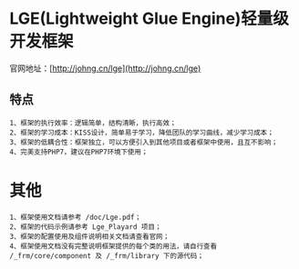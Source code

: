 # LGE(Lightweight Glue Engine)轻量级开发框架
官网地址：[http://johng.cn/lge](http://johng.cn/lge)
## 特点
    1、框架的执行效率：逻辑简单，结构清晰，执行高效；
    2、框架的学习成本：KISS设计，简单易于学习，降低团队的学习曲线，减少学习成本；
    3、框架的低耦合性：框架独立，可以方便引入到其他项目或者框架中使用，且互不影响；
    4、完美支持PHP7，建议在PHP7环境下使用；

# 其他
    1、框架使用文档请参考 /doc/Lge.pdf；
    2、框架的代码示例请参考 Lge_Playard 项目；
    3、框架的配置使用及组件说明相关文档请查看官网；
    4、框架使用文档没有完整说明框架提供的每个类的用法，请自行查看 /_frm/core/component 及 /_frm/library 下的源代码；


